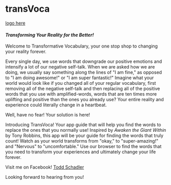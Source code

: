 # transVoca
[logo here](logo.png)

#### *Transforming Your Reality for the Better!*

Welcome to Transformative Vocabulary, your one stop shop to changing your reality forever.

Every single day, we use words that downgrade our positive emotions and intensify a lot of our negative self-talk. When we are asked how we are doing, we usually say something along the lines of "I am fine," as opposed to "I am doing awesome!" or "I am super fantastic!" Imagine what your world would look like if you changed all of your regular vocabulary, first removing all of the negative self-talk and then replacing all of the positive words that you use with amplified-words, words that are ten times more uplifting and positive than the ones you already use? Your entire reality and experience could literally change in a heartbeat.

Well, have no fear! Your solution is here!

Introducing TransVoca! Your app guide that will help you find the words to replace the ones that you normally use! Inspired by *Awaken the Giant Within* by Tony Robbins, this app will be your guide for finding the words that truly count!
Watch as your world transforms from "okay," to "super-amazing!" and "Nervous" to "uncomfortable."
Use our browser to find the words that you need to transform your experiences and ultimately change your life forever.

Visit me on Facebook!
[Todd Schadler](http://www.facebook.com/toddsqui)

Looking forward to hearing from you!
